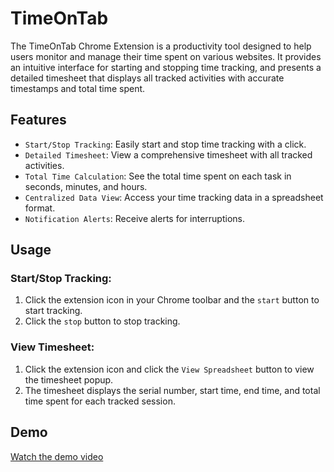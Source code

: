 # TimeOnTab

The TimeOnTab Chrome Extension is a productivity tool designed to help users monitor and manage their time spent on various websites. It provides an intuitive interface for starting and stopping time tracking, and presents a detailed timesheet that displays all tracked activities with accurate timestamps and total time spent.

## Features
- `Start/Stop Tracking`: Easily start and stop time tracking with a click.
- `Detailed Timesheet`: View a comprehensive timesheet with all tracked activities.
- `Total Time Calculation`: See the total time spent on each task in seconds, minutes, and hours.
- `Centralized Data View`: Access your time tracking data in a spreadsheet format.
- `Notification Alerts`: Receive alerts for interruptions.

## Usage
### Start/Stop Tracking:

1. Click the extension icon in your Chrome toolbar and the `start` button to start tracking.
2. Click the `stop` button to stop tracking.
   
### View Timesheet:

1. Click the extension icon and click the `View Spreadsheet` button to view the timesheet popup.
2. The timesheet displays the serial number, start time, end time, and total time spent for each tracked session.

## Demo

[Watch the demo video](https://drive.google.com/file/d/1ioW4DwD3cow8u4LiCPG6PRyGSaqtH1Gh/view?usp=sharing)
